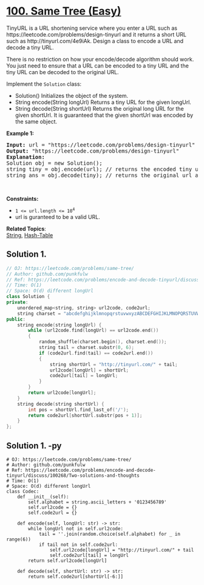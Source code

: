 # [100. Same Tree (Easy)](https://leetcode.com/problems/same-tree/)

<p>TinyURL is a URL shortening service where you enter a URL such as https://leetcode.com/problems/design-tinyurl and it returns a short URL such as http://tinyurl.com/4e9iAk.
  Design a class to encode a URL and decode a tiny URL.</p>

<p>There is no restriction on how your encode/decode algorithm should work. 
  You just need to ensure that a URL can be encoded to a tiny URL and the tiny URL can be decoded to the original URL.</p>

<p>Implement the <code>Solution</code> class:</p>

<ul>
  <li>Solution() Initializes the object of the system.</li>
  <li>String encode(String longUrl) Returns a tiny URL for the given longUrl.</li>
  <li>String decode(String shortUrl) Returns the original long URL for the given shortUrl. 
    It is guaranteed that the given shortUrl was encoded by the same object.</li>
</ul>


<p><strong>Example 1:</strong></p>
<pre>
<strong>Input:</strong> url = "https://leetcode.com/problems/design-tinyurl"
<strong>Output:</strong> "https://leetcode.com/problems/design-tinyurl"
<strong>Explanation:</strong>
Solution obj = new Solution();
string tiny = obj.encode(url); // returns the encoded tiny url.
string ans = obj.decode(tiny); // returns the original url after deconding it.
</pre>


<p>&nbsp;</p>
<p><strong>Constraints:</strong></p>
<ul>
  <li><code>1 &lt;= url.length &lt;= 10<sup>4</sup></code></li>
  <li>url is guranteed to be a valid URL.</li>
</ul>


**Related Topics**:  
[String](https://leetcode.com/tag/string/), [Hash-Table](https://leetcode.com/tag/hash-table/)

## Solution 1.

```cpp
// OJ: https://leetcode.com/problems/same-tree/
// Author: github.com/punkfulw
// Ref: https://leetcode.com/problems/encode-and-decode-tinyurl/discuss/100268/Two-solutions-and-thoughts
// Time: O(1)
// Space: O(d) different longUrl 
class Solution {
private:
    unordered_map<string, string> url2code, code2url;
    string charset = "abcdefghijklmnopqrstuvwxyzABCDEFGHIJKLMNOPQRSTUVWXYZ0123456789";
public:
    string encode(string longUrl) {
        while (url2code.find(longUrl) == url2code.end())
        {
            random_shuffle(charset.begin(), charset.end());
            string tail = charset.substr(0, 6);
            if (code2url.find(tail) == code2url.end())
            {
                string shortUrl = "http://tinyurl.com/" + tail;
                url2code[longUrl] = shortUrl;
                code2url[tail] = longUrl;
            }
        }
        return url2code[longUrl];
    }
    string decode(string shortUrl) {
        int pos = shortUrl.find_last_of('/');
        return code2url[shortUrl.substr(pos + 1)];
    }
};
```

## Solution 1. -py

```python3
# OJ: https://leetcode.com/problems/same-tree/
# Author: github.com/punkfulw
# Ref: https://leetcode.com/problems/encode-and-decode-tinyurl/discuss/100268/Two-solutions-and-thoughts
# Time: O(1)
# Space: O(d) different longUrl 
class Codec:
    def __init__(self):
        self.alphabet = string.ascii_letters + '0123456789'
        self.url2code = {}
        self.code2url = {}
    
    def encode(self, longUrl: str) -> str:
        while longUrl not in self.url2code:
            tail = ''.join(random.choice(self.alphabet) for _ in range(6))
            if tail not in self.code2url:
                self.url2code[longUrl] = "http://tinyurl.com/" + tail
                self.code2url[tail] = longUrl
        return self.url2code[longUrl]

    def decode(self, shortUrl: str) -> str:
        return self.code2url[shortUrl[-6:]]       
```
